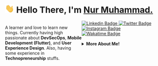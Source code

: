 <h1 align="left">
    <img src="https://raw.githubusercontent.com/masnurrm/masnurrm/master/wave.gif" width="30px"> Hello There, I'm <a href="https://masnurrm.dev">Nur Muhammad.</a>
</h1>

<div class="container" style="width: 100%; ">
<div class="column" style="width: 50%; float: right; @media (max-width: 600px) {width: 100%; float: none;}">
<!-- <img align="right" src="https://media.tenor.com/y-0GqRONHuAAAAAC/jkt48-jkt48tv.gif" height="160px" width="280px"> -->
</div>
<div class="column-2" style="width: 50%; float: left; @media (max-width: 600px) {width: 100%; float: none;}">
<p align="left">A learner and love to learn new things. Currently having high passionate about <b>DevSecOps</b>, <b>Mobile Development (Flutter)</b>, and <b>User Experience Design</b>. Also, having some experience in <b>Technopreneurship</b> stuffs.</p>
</div>
</div>

<a target="_blank" href="https://linkedin.com/in/nurmuhammad22">
    <img src="https://img.shields.io/badge/-nur%20muhammad-blue?style=for-the-badge&logo=Linkedin&logoColor=white&link=https://linkedin.com/in/nurmuhammad22/" alt="Linkedin Badge">     
</a>

<a target="_blank" href="https://twitter.com/masnurrm">
    <img src="https://img.shields.io/badge/masnurrm-1ca0f1?style=for-the-badge&logo=twitter&logoColor=white&link=https://twitter.com/masnurrm" alt="Twitter Badge">
</a>

<a target="_blank" href="https://instagram.com/masnurrm/">
    <img src="https://img.shields.io/badge/-masnurrm-E1306C?style=for-the-badge&logo=Instagram&logoColor=white&link=https://instagram.com/masnurrm/" alt="Instagram Badge"></a>

</br>

<a target="_blank" href="https://wakatime.com/@b70526ec-e794-4d52-83e7-a9d198a8be0f">
    <img style="height: 24px" src="https://wakatime.com/badge/user/b70526ec-e794-4d52-83e7-a9d198a8be0f.svg" alt="Wakatime Badge">
</a>

</br>

</br>

<details>
    <summary>
        <strong>More About Me!</strong>
    </summary>

</br>

<p align = "center">
    <img src = "https://github-readme-stats.vercel.app/api?username=masnurrm&show_icons=true&theme=tokyonight&line_height=27">
    <img src = "https://github-readme-stats.vercel.app/api/top-langs/?username=masnurrm&langs_count=3&theme=tokyonight">
<!--     <img src="https://github.com/masnurrm/masnurrm/blob/main/images/stat.svg" alt="masnurrm's wakatime"/> -->
</p>

</br>

<img src="https://media.giphy.com/media/RhwkGhrlj3NVSOxWSN/giphy.gif" height="20"> I'm mostly active around the internet, so if you want to discuss or meet, feel free to schedule it on <a target="_blank" href="https://calendar.google.com/calendar/u/0?cid=c2FuZ21hc3RhaG5tQGdtYWlsLmNvbQ"><strong>my Google Calendar</strong></a>, I'll be happy to exchange our views on anything!</b>

<img align="center" src="https://media.tenor.com/OvzpEjkCRjQAAAAd/oniel-jkt48.gif">

</details>
